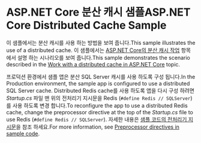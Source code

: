 # <a name="aspnet-core-distributed-cache-sample"></a><span data-ttu-id="24618-101">ASP.NET Core 분산 캐시 샘플</span><span class="sxs-lookup"><span data-stu-id="24618-101">ASP.NET Core Distributed Cache Sample</span></span>

<span data-ttu-id="24618-102">이 샘플에서는 분산 캐시를 사용 하는 방법을 보여 줍니다.</span><span class="sxs-lookup"><span data-stu-id="24618-102">This sample illustrates the use of a distributed cache.</span></span> <span data-ttu-id="24618-103">이 샘플에서는 [ASP.NET Core의 분산 캐시 작업](https://docs.microsoft.com/aspnet/core/performance/caching/distributed) 항목에서 설명 하는 시나리오를 보여 줍니다.</span><span class="sxs-lookup"><span data-stu-id="24618-103">This sample demonstrates the scenario described in the [Work with a distributed cache in ASP.NET Core](https://docs.microsoft.com/aspnet/core/performance/caching/distributed) topic.</span></span>

<span data-ttu-id="24618-104">프로덕션 환경에서 샘플 앱은 분산 SQL Server 캐시를 사용 하도록 구성 됩니다.</span><span class="sxs-lookup"><span data-stu-id="24618-104">In the Production environment, the sample app is configured to use a distributed SQL Server cache.</span></span> <span data-ttu-id="24618-105">Distributed Redis cache를 사용 하도록 앱을 다시 구성 하려면 *Startup.cs* 파일 맨 위의 전처리기 지시문을 Redis (`#define Redis // SQLServer`)를 사용 하도록 변경 합니다.</span><span class="sxs-lookup"><span data-stu-id="24618-105">To reconfigure the app to use a distributed Redis cache, change the preprocessor directive at the top of the *Startup.cs* file to use Redis (`#define Redis // SQLServer`).</span></span> <span data-ttu-id="24618-106">자세한 내용은 [샘플 코드의 전처리기 지시문](https://docs.microsoft.com/aspnet/core/#preprocessor-directives-in-sample-code)을 참조 하세요.</span><span class="sxs-lookup"><span data-stu-id="24618-106">For more information, see [Preprocessor directives in sample code](https://docs.microsoft.com/aspnet/core/#preprocessor-directives-in-sample-code).</span></span>

